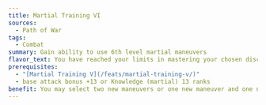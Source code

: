 ```yaml
---
title: Martial Training VI
sources:
  - Path of War
tags:
  - Combat
summary: Gain ability to use 6th level martial maneuvers
flavor_text: You have reached your limits in mastering your chosen discipline.
prerequisites:
  - "[Martial Training V](/feats/martial-training-v/)"
  - base attack bonus +13 or Knowledge (martial) 13 ranks
benefit: You may select two new maneuvers or one new maneuver and one new stance from your chosen discipline of up to 6th level, and you may ready an additional maneuver. You may also trade out any one maneuver from your chosen discipline you know and replace it with a different maneuver from that discipline of up to 5th level. You must meet the minimum initiator level to select any maneuver.
---
```

